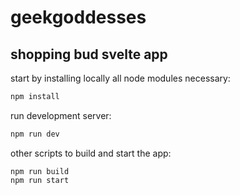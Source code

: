 # geekgoddesses

## shopping bud svelte app

start by installing locally all node modules necessary: 
```bash
npm install
```

run development server:
```bash
npm run dev
```

other scripts to build and start the app:
```
npm run build
npm run start
```